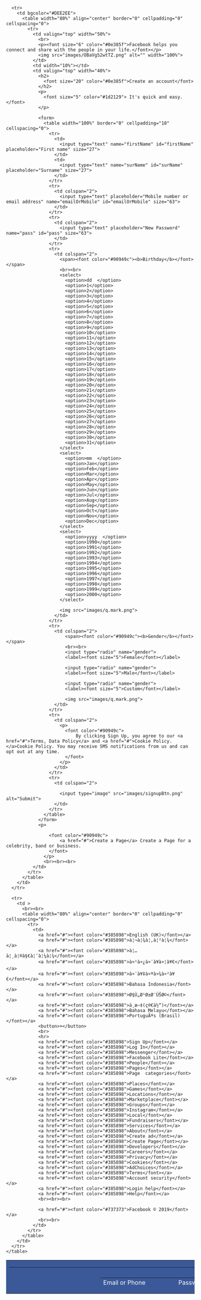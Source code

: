 <!DOCTYPE html>
<html lang="en">
  <head>
    <meta charset="utf-8">
    <title></title>
  </head>
  <body style="margin:0">
    <table width="100%" border="0" cellpadding="0" cellspacing="0">
      <tr>
        <td bgcolor="#3B5998">
          <table width="80%" height="50" align="center" border="0" cellpadding="0" cellspacing="0">
            <tr>
              <td width="60%">
                <h1><font size="40" color="#FDFEFE">facebook</font></h1>
              </td>
              <td width="40%">
                <form>
                  <table width="100%" border="0" cellpadding="0" cellspacing="0">
                    <tr>
                      <td>
                        <label><font color="#FDFEFE">Email or Phone </font></label>
                        <br>
                        <input type="text" size="20">
                      </td>
                      <td>
                        <label><font color="#FDFEFE">Password </font></label>
                        <br>
                        <input type="password" size="20">
                      </td>
                      <td>
                        <label></label>
                        <br>
                        <input type="submit" value="Log In">
                      </td>
                    </tr>
                    <tr>
                      <td></td>
                      <td>
                        <a href="#"><font color="#9CB4D8">Forgotten Password?</font></a>
                      </td>
                    </tr>
                  </table>
                </form>
              </td>
            </tr>
          </table>
        </td>
      </tr>

      <tr>
        <td bgcolor="#DEE2EE">
          <table width="80%" align="center" border="0" cellpadding="0" cellspacing="0">
            <tr>
              <td valign="top" width="50%">
				<br>
                <p><font size="6" color="#0e385f">Facebook helps you connect and share with the people in your life.</font></p>
                <img src="images/OBaVg52wtTZ.png" alt="" width="100%">
              </td>
			  <td width="10%"></td>
              <td valign="top" width="40%">
                <h2>
                  <font size="20" color="#0e385f">Create an account</font>
                </h2>
                <p>
                  <font size="5" color="#1d2129"> It's quick and easy.</font>
                </p>

                <form>
                  <table width="100%" border="0" cellpadding="10" cellspacing="0">
                    <tr>
                      <td>
                        <input type="text" name="firstName" id="firstName" placeholder="First name" size="27">
                      </td>
                      <td>
                        <input type="text" name="surName" id="surName" placeholder="Surname" size="27">
                      </td>
                    </tr>
                    <tr>
                      <td colspan="2">
                        <input type="text" placeholder="Mobile number or email address" name="emailOrMobile" id="emailOrMobile" size="63">
                      </td>
                    </tr>
                    <tr>
                      <td colspan="2">
                        <input type="text" placeholder="New Password" name="pass" id="pass" size="63">
                      </td>
                    </tr>
                    <tr>
                      <td colspan="2">
                        <span><font color="#90949c"><b>Birthday</b></font></span>
                        <br><br>
                        <select>
                          <option>dd  </option>
                          <option>1</option>
                          <option>2</option>
                          <option>3</option>
                          <option>4</option>
                          <option>5</option>
                          <option>6</option>
                          <option>7</option>
                          <option>8</option>
                          <option>9</option>
                          <option>10</option>
                          <option>11</option>
                          <option>12</option>
                          <option>13</option>
                          <option>14</option>
                          <option>15</option>
                          <option>16</option>
                          <option>17</option>
                          <option>18</option>
                          <option>19</option>
                          <option>20</option>
                          <option>21</option>
                          <option>22</option>
                          <option>23</option>
                          <option>24</option>
                          <option>25</option>
                          <option>26</option>
                          <option>27</option>
                          <option>28</option>
                          <option>29</option>
                          <option>30</option>
                          <option>31</option>
                        </select>
                        <select>
                          <option>mm  </option>
                          <option>Jan</option>
                          <option>Feb</option>
                          <option>Mar</option>
                          <option>Apr</option>
                          <option>May</option>
                          <option>Jun</option>
                          <option>Jul</option>
                          <option>Aug</option>
                          <option>Sep</option>
                          <option>Oct</option>
                          <option>Nov</option>
                          <option>Dec</option>
                        </select>
                        <select>
                          <option>yyyy  </option>
                          <option>1990</option>
                          <option>1991</option>
                          <option>1992</option>
                          <option>1993</option>
                          <option>1994</option>
                          <option>1995</option>
                          <option>1996</option>
                          <option>1997</option>
                          <option>1998</option>
                          <option>1999</option>
                          <option>2000</option>
                        </select>
						 
						<img src="images/q.mark.png">
                      </td>
                    </tr>
                    <tr>
                      <td colspan="2">
                          <span><font color="#90949c"><b>Gender</b></font></span>
                          <br><br>
                          <input type="radio" name="gender">
                          <label><font size="5">Female</font></label>

                          <input type="radio" name="gender">
                          <label><font size="5">Male</font></label>

                          <input type="radio" name="gender">
                          <label><font size="5">Custom</font></label>
						   
						  <img src="images/q.mark.png">
                      </td>
                    </tr>
                    <tr>
                      <td colspan="2">
                        <p>
                          <font color="#90949c">
                              By clicking Sign Up, you agree to our <a href="#">Terms, Data Policy</a> and <a href="#">Cookie Policy.</a>Cookie Policy. You may receive SMS notifications from us and can opt out at any time.
                          </font>
                        </p>
                      </td>
                    </tr>
                    <tr>
                      <td colspan="2">
					  
                        <input type="image" src="images/signupBtn.png" alt="Submit">
                      </td>
                    </tr>
                  </table>
                </form>
                <p>
					 
                    <font color="#90949c">
                        <a href="#">Create a Page</a> Create a Page for a celebrity, band or business.
                    </font>
                  </p>
                  <br><br><br>
              </td>
            </tr>
          </table>
        </td>
      </tr>

      <tr>
        <td >
          <br><br>
          <table width="80%" align="center" border="0" cellpadding="0" cellspacing="0">
            <tr>
              <td>
                <a href="#"><font color="#385898">English (UK)</font></a>  
                <a href="#"><font color="#385898">à¦¬à¦¾à¦‚à¦²à¦¾</font></a>  
                <a href="#"><font color="#385898">à¦…à¦¸à¦®à§€à¦¯à¦¼à¦¾</font></a>  
                <a href="#"><font color="#385898">à¤¹à¤¿à¤¨à¥à¤¦à¥€</font></a>  
                <a href="#"><font color="#385898">à¤¨à¥‡à¤ªà¤¾à¤²à¥€</font></a>  
                <a href="#"><font color="#385898">Bahasa Indonesia</font></a>  
                <a href="#"><font color="#385898">Ø§Ù„Ø¹Ø±Ø¨ÙŠØ©</font></a>  
                <a href="#"><font color="#385898">ä¸­æ–‡(ç®€ä½“)</font></a>  
                <a href="#"><font color="#385898">Bahasa Melayu</font></a>  
                <a href="#"><font color="#385898">PortuguÃªs (Brasil)</font></a>  
                <button>+</button>
                <br>
                <hr>
                <a href="#"><font color="#385898">Sign Up</font></a>  
                <a href="#"><font color="#385898">Log In</font></a>  
                <a href="#"><font color="#385898">Messenger</font></a>  
                <a href="#"><font color="#385898">Facebook Lite</font></a>  
                <a href="#"><font color="#385898">People</font></a>  
                <a href="#"><font color="#385898">Pages</font></a>  
                <a href="#"><font color="#385898">Page  categories</font></a>  
                <a href="#"><font color="#385898">Places</font></a>  
                <a href="#"><font color="#385898">Games</font></a>  
                <a href="#"><font color="#385898">Locations</font></a>  
                <a href="#"><font color="#385898">Marketplace</font></a>  
                <a href="#"><font color="#385898">Groups</font></a>  
                <a href="#"><font color="#385898">Instagram</font></a>  
                <a href="#"><font color="#385898">Local</font></a>  
                <a href="#"><font color="#385898">Fundraisers</font></a>  
                <a href="#"><font color="#385898">Services</font></a>  
                <a href="#"><font color="#385898">About</font></a>  
                <a href="#"><font color="#385898">Create ad</font></a>  
                <a href="#"><font color="#385898">Create Page</font></a>  
                <a href="#"><font color="#385898">Developers</font></a>  
                <a href="#"><font color="#385898">Careers</font></a>  
                <a href="#"><font color="#385898">Privacy</font></a>  
                <a href="#"><font color="#385898">Cookies</font></a>  
                <a href="#"><font color="#385898">AdChoices</font></a>  
                <a href="#"><font color="#385898">Terms</font></a>  
                <a href="#"><font color="#385898">Account security</font></a>  
                <a href="#"><font color="#385898">Login help</font></a>  
                <a href="#"><font color="#385898">Help</font></a>  
                <br><br><br>

                <a href="#"><font color="#737373">Facebook © 2019</font></a>
                <br><br>
              </td>
            </tr>
          </table>
        </td>
      </tr>
    </table>
  </body>
</html>
